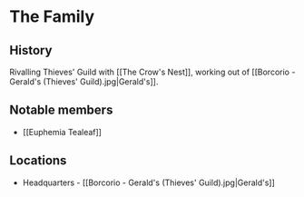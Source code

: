 # The Family
## History
Rivalling Thieves' Guild with [[The Crow's Nest]], working out of [[Borcorio - Gerald's (Thieves' Guild).jpg|Gerald's]].

## Notable members
- [[Euphemia Tealeaf]]

## Locations
- Headquarters - [[Borcorio - Gerald's (Thieves' Guild).jpg|Gerald's]]